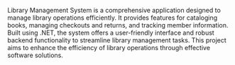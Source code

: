 Library Management System is a comprehensive application designed to manage library operations efficiently. It provides features for cataloging books, managing checkouts and returns, and tracking member information. Built using .NET, the system offers a user-friendly interface and robust backend functionality to streamline library management tasks. This project aims to enhance the efficiency of library operations through effective software solutions.
